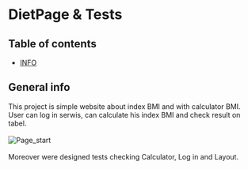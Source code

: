 # DietPage & Tests
## Table of contents
* [INFO](#general-info)


## General info
This project is simple website about index BMI and with calculator BMI.
<br>
User can log in serwis, can calculate his index BMI and check result on tabel.
<br>
<br>
![Page_start](https://user-images.githubusercontent.com/117024736/220334043-6091391c-1426-4b0d-acae-5d7d6db1e37f.PNG)
<br>
<br>
Moreover were designed tests checking Calculator, Log in and Layout.

